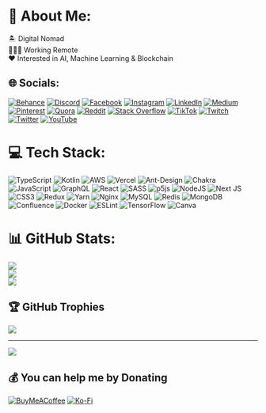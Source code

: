 # 💫 About Me:
🏝 Digital Nomad<br>🧑🏽‍💻 Working Remote<br>❤️ Interested in AI, Machine Learning & Blockchain


## 🌐 Socials:
[![Behance](https://img.shields.io/badge/Behance-1769ff?logo=behance&logoColor=white)](https://behance.net/saifbechan) [![Discord](https://img.shields.io/badge/Discord-%237289DA.svg?logo=discord&logoColor=white)](htttps://discord.gg/necCbGnGQc) [![Facebook](https://img.shields.io/badge/Facebook-%231877F2.svg?logo=Facebook&logoColor=white)](https://facebook.com/saifbechan) [![Instagram](https://img.shields.io/badge/Instagram-%23E4405F.svg?logo=Instagram&logoColor=white)](https://instagram.com/saifbechan) [![LinkedIn](https://img.shields.io/badge/LinkedIn-%230077B5.svg?logo=linkedin&logoColor=white)](https://linkedin.com/in/saifbechan) [![Medium](https://img.shields.io/badge/Medium-12100E?logo=medium&logoColor=white)](https://medium.com/@saifbechan) [![Pinterest](https://img.shields.io/badge/Pinterest-%23E60023.svg?logo=Pinterest&logoColor=white)](https://pinterest.com/saifbechan) [![Quora](https://img.shields.io/badge/Quora-%23B92B27.svg?logo=Quora&logoColor=white)](https://quora.com/profile/Saif-Bechan) [![Reddit](https://img.shields.io/badge/Reddit-%23FF4500.svg?logo=Reddit&logoColor=white)](https://reddit.com/user/saifbechan) [![Stack Overflow](https://img.shields.io/badge/-Stackoverflow-FE7A16?logo=stack-overflow&logoColor=white)](https://stackoverflow.com/users/207633) [![TikTok](https://img.shields.io/badge/TikTok-%23000000.svg?logo=TikTok&logoColor=white)](https://tiktok.com/@saifbechan) [![Twitch](https://img.shields.io/badge/Twitch-%239146FF.svg?logo=Twitch&logoColor=white)](https://twitch.tv/saifbechan) [![Twitter](https://img.shields.io/badge/Twitter-%231DA1F2.svg?logo=Twitter&logoColor=white)](https://twitter.com/saifbechan) [![YouTube](https://img.shields.io/badge/YouTube-%23FF0000.svg?logo=YouTube&logoColor=white)](https://youtube.com/c/saifbechan) 

# 💻 Tech Stack:
![TypeScript](https://img.shields.io/badge/typescript-%23007ACC.svg?style=for-the-badge&logo=typescript&logoColor=white) ![Kotlin](https://img.shields.io/badge/kotlin-%230095D5.svg?style=for-the-badge&logo=kotlin&logoColor=white) ![AWS](https://img.shields.io/badge/AWS-%23FF9900.svg?style=for-the-badge&logo=amazon-aws&logoColor=white) ![Vercel](https://img.shields.io/badge/vercel-%23000000.svg?style=for-the-badge&logo=vercel&logoColor=white) ![Ant-Design](https://img.shields.io/badge/-AntDesign-%230170FE?style=for-the-badge&logo=ant-design&logoColor=white) ![Chakra](https://img.shields.io/badge/chakra-%234ED1C5.svg?style=for-the-badge&logo=chakraui&logoColor=white) ![JavaScript](https://img.shields.io/badge/javascript-%23323330.svg?style=for-the-badge&logo=javascript&logoColor=%23F7DF1E) ![GraphQL](https://img.shields.io/badge/-GraphQL-E10098?style=for-the-badge&logo=graphql&logoColor=white) ![React](https://img.shields.io/badge/react-%2320232a.svg?style=for-the-badge&logo=react&logoColor=%2361DAFB) ![SASS](https://img.shields.io/badge/SASS-hotpink.svg?style=for-the-badge&logo=SASS&logoColor=white) ![p5js](https://img.shields.io/badge/p5.js-ED225D?style=for-the-badge&logo=p5.js&logoColor=FFFFFF) ![NodeJS](https://img.shields.io/badge/node.js-6DA55F?style=for-the-badge&logo=node.js&logoColor=white) ![Next JS](https://img.shields.io/badge/Next-black?style=for-the-badge&logo=next.js&logoColor=white) ![CSS3](https://img.shields.io/badge/css3-%231572B6.svg?style=for-the-badge&logo=css3&logoColor=white) ![Redux](https://img.shields.io/badge/redux-%23593d88.svg?style=for-the-badge&logo=redux&logoColor=white) ![Yarn](https://img.shields.io/badge/yarn-%232C8EBB.svg?style=for-the-badge&logo=yarn&logoColor=white) ![Nginx](https://img.shields.io/badge/nginx-%23009639.svg?style=for-the-badge&logo=nginx&logoColor=white) ![MySQL](https://img.shields.io/badge/mysql-%2300f.svg?style=for-the-badge&logo=mysql&logoColor=white) ![Redis](https://img.shields.io/badge/redis-%23DD0031.svg?style=for-the-badge&logo=redis&logoColor=white) ![MongoDB](https://img.shields.io/badge/MongoDB-%234ea94b.svg?style=for-the-badge&logo=mongodb&logoColor=white) ![Confluence](https://img.shields.io/badge/confluence-%23172BF4.svg?style=for-the-badge&logo=confluence&logoColor=white) ![Docker](https://img.shields.io/badge/docker-%230db7ed.svg?style=for-the-badge&logo=docker&logoColor=white) ![ESLint](https://img.shields.io/badge/ESLint-4B3263?style=for-the-badge&logo=eslint&logoColor=white) ![TensorFlow](https://img.shields.io/badge/TensorFlow-%23FF6F00.svg?style=for-the-badge&logo=TensorFlow&logoColor=white) ![Canva](https://img.shields.io/badge/Canva-%2300C4CC.svg?style=for-the-badge&logo=Canva&logoColor=white)
# 📊 GitHub Stats:
![](https://github-readme-stats.vercel.app/api?username=saifbechan&theme=gruvbox&hide_border=false&include_all_commits=true&count_private=true)<br/>
![](https://github-readme-streak-stats.herokuapp.com/?user=saifbechan&theme=gruvbox&hide_border=false)<br/>
![](https://github-readme-stats.vercel.app/api/top-langs/?username=saifbechan&theme=gruvbox&hide_border=false&include_all_commits=true&count_private=true&layout=compact)

## 🏆 GitHub Trophies
![](https://github-profile-trophy.vercel.app/?username=saifbechan&theme=radical&no-frame=false&no-bg=true&margin-w=4)

---
[![](https://visitcount.itsvg.in/api?id=saifbechan&icon=0&color=0)](https://visitcount.itsvg.in)

  ## 💰 You can help me by Donating
  [![BuyMeACoffee](https://img.shields.io/badge/Buy%20Me%20a%20Coffee-ffdd00?style=for-the-badge&logo=buy-me-a-coffee&logoColor=black)](https://buymeacoffee.com/saifbechan) [![Ko-Fi](https://img.shields.io/badge/Ko--fi-F16061?style=for-the-badge&logo=ko-fi&logoColor=white)](https://ko-fi.com/saifbechan) 

  <!-- Proudly created with GPRM ( https://gprm.itsvg.in ) -->
  
